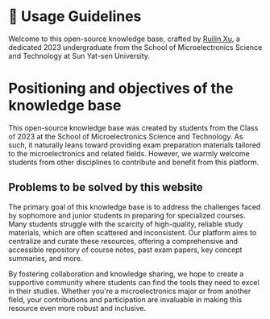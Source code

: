 # 🧭 Usage Guidelines

Welcome to this open-source knowledge base, crafted by [Ruilin Xu](https://github.com/yuchihatuntun), a dedicated 2023 undergraduate from the School of Microelectronics Science and Technology at Sun Yat-sen University.
# Positioning and objectives of the knowledge base

This open-source knowledge base was created by students from the Class of 2023 at the School of Microelectronics Science and Technology. As such, it naturally leans toward providing exam preparation materials tailored to the microelectronics and related fields. However, we warmly welcome students from other disciplines to contribute and benefit from this platform.
## Problems to be solved by this website

The primary goal of this knowledge base is to address the challenges faced by sophomore and junior students in preparing for specialized courses. Many students struggle with the scarcity of high-quality, reliable study materials, which are often scattered and inconsistent. Our platform aims to centralize and curate these resources, offering a comprehensive and accessible repository of course notes, past exam papers, key concept summaries, and more.

By fostering collaboration and knowledge sharing, we hope to create a supportive community where students can find the tools they need to excel in their studies. Whether you're a microelectronics major or from another field, your contributions and participation are invaluable in making this resource even more robust and inclusive.

